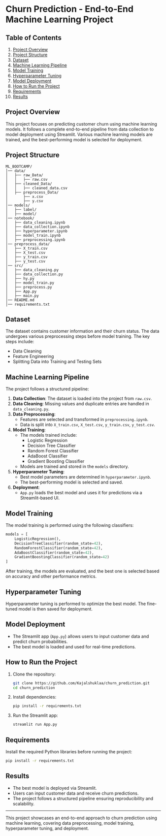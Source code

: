 # Churn Prediction - End-to-End Machine Learning Project

## Table of Contents
1. [Project Overview](#project-overview)
2. [Project Structure](#project-structure)
3. [Dataset](#dataset)
4. [Machine Learning Pipeline](#machine-learning-pipeline)
5. [Model Training](#model-training)
6. [Hyperparameter Tuning](#hyperparameter-tuning)
7. [Model Deployment](#model-deployment)
8. [How to Run the Project](#how-to-run-the-project)
9. [Requirements](#requirements)
10. [Results](#results)

## Project Overview
This project focuses on predicting customer churn using machine learning models. It follows a complete end-to-end pipeline from data collection to model deployment using Streamlit. Various machine learning models are trained, and the best-performing model is selected for deployment.

## Project Structure
```
ML_BOOTCAMP/
│── data/
│   ├── raw_Data/
│   │   ├── raw.csv
│   ├── cleaned_Data/
│   │   ├── cleaned_data.csv
│   ├── preprocess_Data/
│       ├── x.csv
│       ├── y.csv
│── models/
│   ├── label/
│   ├── model/
│── notebook/
│   ├── data_cleaning.ipynb
│   ├── data_collection.ipynb
│   ├── hyperparameter.ipynb
│   ├── model_train.ipynb
│   ├── preprocessing.ipynb
│── preprocess_data/
│   ├── X_train.csv
│   ├── X_test.csv
│   ├── y_train.csv
│   ├── y_test.csv
│── src/
│   ├── data_cleaning.py
│   ├── data_collection.py
│   ├── hy.py
│   ├── model_train.py
│   ├── preprocess.py
│   ├── App.py
│   ├── main.py
│── README.md
│── requirements.txt
```

## Dataset
The dataset contains customer information and their churn status. The data undergoes various preprocessing steps before model training. The key steps include:
- Data Cleaning
- Feature Engineering
- Splitting Data into Training and Testing Sets

## Machine Learning Pipeline
The project follows a structured pipeline:
1. **Data Collection**: The dataset is loaded into the project from `raw.csv`.
2. **Data Cleaning**: Missing values and duplicate entries are handled in `data_cleaning.py`.
3. **Data Preprocessing**:
   - Features are selected and transformed in `preprocessing.ipynb`.
   - Data is split into `X_train.csv`, `X_test.csv`, `y_train.csv`, `y_test.csv`.
4. **Model Training**:
   - The models trained include:
     - Logistic Regression
     - Decision Tree Classifier
     - Random Forest Classifier
     - AdaBoost Classifier
     - Gradient Boosting Classifier
   - Models are trained and stored in the `models` directory.
5. **Hyperparameter Tuning**:
   - Best model parameters are determined in `hyperparameter.ipynb`.
   - The best-performing model is selected and saved.
6. **Deployment**:
   - `App.py` loads the best model and uses it for predictions via a Streamlit-based UI.

## Model Training
The model training is performed using the following classifiers:
```python
models = [
    LogisticRegression(),
    DecisionTreeClassifier(random_state=42),
    RandomForestClassifier(random_state=42),
    AdaBoostClassifier(random_state=42),
    GradientBoostingClassifier(random_state=42)
]
```
After training, the models are evaluated, and the best one is selected based on accuracy and other performance metrics.

## Hyperparameter Tuning
Hyperparameter tuning is performed to optimize the best model. The fine-tuned model is then saved for deployment.

## Model Deployment
- The Streamlit app (`App.py`) allows users to input customer data and predict churn probabilities.
- The best model is loaded and used for real-time predictions.

## How to Run the Project
1. Clone the repository:
   ```sh
   git clone https://github.com/Kajalshuklaa/churn_prediction.git
   cd churn_prediction
   ```
2. Install dependencies:
   ```sh
   pip install -r requirements.txt
   ```
3. Run the Streamlit app:
   ```sh
   streamlit run App.py
   ```

## Requirements
Install the required Python libraries before running the project:
```sh
pip install -r requirements.txt
```

## Results
- The best model is deployed via Streamlit.
- Users can input customer data and receive churn predictions.
- The project follows a structured pipeline ensuring reproducibility and scalability.

---
This project showcases an end-to-end approach to churn prediction using machine learning, covering data preprocessing, model training, hyperparameter tuning, and deployment.

